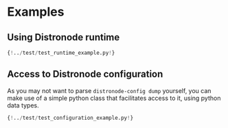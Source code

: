 # Examples

## Using Distronode runtime

```python title="example.py"
{!../test/test_runtime_example.py!}
```

## Access to Distronode configuration

As you may not want to parse `distronode-config dump` yourself, you can make use of
a simple python class that facilitates access to it, using python data types.

```python
{!../test/test_configuration_example.py!}
```
